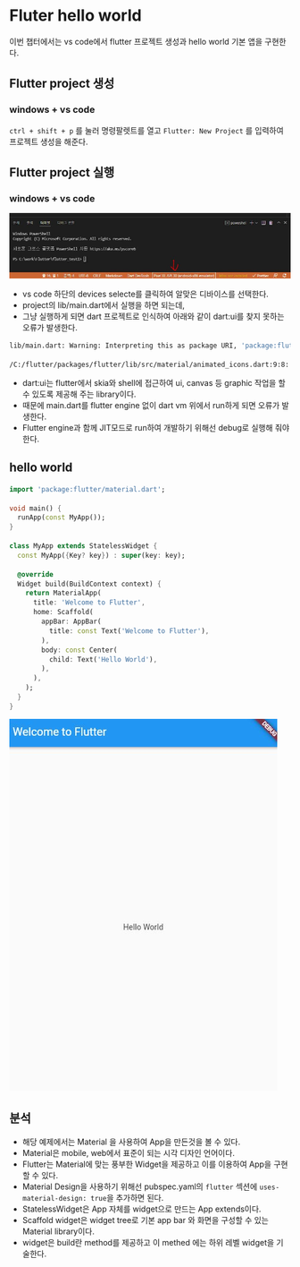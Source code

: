 # Fluter hello world

이번 챕터에서는 vs code에서 flutter 프로젝트 생성과 hello world 기본 앱을 구현한다.

## Flutter project 생성

### windows + vs code

`ctrl + shift + p` 를 눌러 명령팔렛트를 열고
`Flutter: New Project` 를 입력하여 프로젝트 생성을 해준다.

## Flutter project 실행

### windows + vs code

![flutter_vscode_devices_selecte](./images/flutter_vscode_devices_selecte.JPG)

- vs code 하단의 devices selecte를 클릭하여 알맞은 디바이스를 선택한다.
- project의 lib/main.dart에서 실행을 하면 되는데,
- 그냥 실행하게 되면 dart 프로젝트로 인식하여 아래와 같이 dart:ui를 찾지 못하는 오류가 발생한다.

```bash
lib/main.dart: Warning: Interpreting this as package URI, 'package:flutter_test1/main.dart'.

/C:/flutter/packages/flutter/lib/src/material/animated_icons.dart:9:8: Error: Not found: 'dart:ui'
```

- dart:ui는 flutter에서 skia와 shell에 접근하여 ui, canvas 등 graphic 작업을 할 수 있도록 제공해 주는 library이다.
- 때문에 main.dart를 flutter engine 없이 dart vm 위에서 run하게 되면 오류가 발생한다.
- Flutter engine과 함께 JIT모드로 run하여 개발하기 위해선 debug로 실행해 줘야 한다.

## hello world

```Dart
import 'package:flutter/material.dart';

void main() {
  runApp(const MyApp());
}

class MyApp extends StatelessWidget {
  const MyApp({Key? key}) : super(key: key);

  @override
  Widget build(BuildContext context) {
    return MaterialApp(
      title: 'Welcome to Flutter',
      home: Scaffold(
        appBar: AppBar(
          title: const Text('Welcome to Flutter'),
        ),
        body: const Center(
          child: Text('Hello World'),
        ),
      ),
    );
  }
}
```

![tutorial_hello_world](./images/tutorial_hello_world.JPG)

## 분석

- 해당 예제에서는 Material 을 사용하여 App을 만든것을 볼 수 있다.
- Material은 mobile, web에서 표준이 되는 시각 디자인 언어이다.
- Flutter는 Material에 맞는 풍부한 Widget을 제공하고 이를 이용하여 App을 구현할 수 있다.
- Material Design을 사용하기 위해선 pubspec.yaml의 `flutter` 섹션에 `uses-material-design: true`을 추가하면 된다.
- StatelessWidget은 App 자체를 widget으로 만드는 App extends이다.
- Scaffold widget은 widget tree로 기본 app bar 와 화면을 구성할 수 있는 Material library이다.
- widget은 build란 method를 제공하고 이 methed 에는 하위 레벨 widget을 기술한다.
